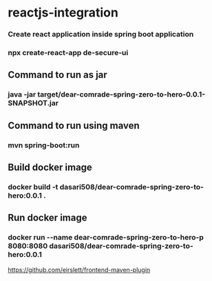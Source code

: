 # reactjs-integration
### Create react application inside spring boot application
### npx create-react-app de-secure-ui

## Command to run as jar
###  java -jar target/dear-comrade-spring-zero-to-hero-0.0.1-SNAPSHOT.jar

## Command to run using maven
### mvn spring-boot:run

## Build docker image
###  docker build -t dasari508/dear-comrade-spring-zero-to-hero:0.0.1 .
## Run docker image
### docker run --name dear-comrade-spring-zero-to-hero-p 8080:8080 dasari508/dear-comrade-spring-zero-to-hero:0.0.1 

https://github.com/eirslett/frontend-maven-plugin
